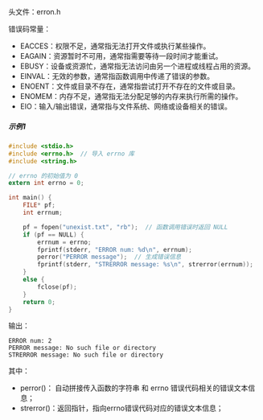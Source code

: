 头文件：erron.h

错误码常量：

- EACCES：权限不足，通常指无法打开文件或执行某些操作。
- EAGAIN：资源暂时不可用，通常指需要等待一段时间才能重试。
- EBUSY：设备或资源忙，通常指无法访问由另一个进程或线程占用的资源。
- EINVAL：无效的参数，通常指函数调用中传递了错误的参数。
- ENOENT：文件或目录不存在，通常指尝试打开不存在的文件或目录。
- ENOMEM：内存不足，通常指无法分配足够的内存来执行所需的操作。
- EIO：输入/输出错误，通常指与文件系统、网络或设备相关的错误。



##### 示例1

```c
#include <stdio.h>
#include <errno.h>  // 导入 errno 库
#include <string.h>

// errno 的初始值为 0
extern int errno = 0;

int main() {
    FILE* pf;
    int errnum;

    pf = fopen("unexist.txt", "rb");  // 函数调用错误时返回 NULL 
    if (pf == NULL) {
        errnum = errno;
        fprintf(stderr, "ERROR num: %d\n", errnum);
        perror("PERROR message");  // 生成错误信息
        fprintf(stderr, "STRERROR message: %s\n", strerror(errnum));
    }
    else {
        fclose(pf);
    }
    return 0;
}
```

输出：

```shell
ERROR num: 2
PERROR message: No such file or directory
STRERROR message: No such file or directory
```

其中：

- perror()： 自动拼接传入函数的字符串 和 errno 错误代码相关的错误文本信息；
- strerror()：返回指针，指向errno错误代码对应的错误文本信息；



